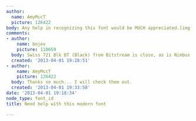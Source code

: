 ```yaml
---
author:
  name: AmyMccT
  picture: 126422
body: Any help in recognizing this font would be MUCH appreciated.[img:sites/default/files/old-images/DannyLive_3926.png]
comments:
- author:
    name: bojev
    picture: 110659
  body: Swiss 721 Blk BT (Black) from Bitstream is close, as is Nimbus from URW.
  created: '2013-04-01 19:28:51'
- author:
    name: AmyMccT
    picture: 126422
  body: Thanks so much... I will check them out.
  created: '2013-04-01 19:33:58'
date: '2013-04-01 19:18:34'
node_type: font_id
title: Need help with this modern font

---
```

